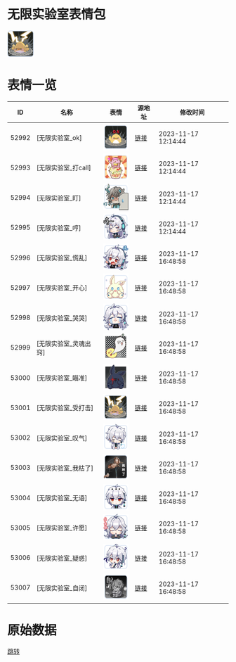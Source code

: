 # 无限实验室表情包

<img src="./cover.png" height="60" alt="cover" />

# 表情一览

|ID|名称|表情|源地址|修改时间|
|----|----|----|----|----|
|52992|[无限实验室_ok]|<img src="./pic/052992_%5B无限实验室_ok%5D.png" height="60" alt="ok"/>|[链接](https://i0.hdslb.com/bfs/emote/a2ae6c6bde93cc4e8662245a09fce472a9c07b7f.png)|2023-11-17 12:14:44|
|52993|[无限实验室_打call]|<img src="./pic/052993_%5B无限实验室_打call%5D.png" height="60" alt="打call"/>|[链接](https://i0.hdslb.com/bfs/emote/547004683ece0feb9f00df345725f966793dc704.png)|2023-11-17 12:14:44|
|52994|[无限实验室_盯]|<img src="./pic/052994_%5B无限实验室_盯%5D.png" height="60" alt="盯"/>|[链接](https://i0.hdslb.com/bfs/emote/816c8d0bd3aa70692dd025269929547182350407.png)|2023-11-17 12:14:44|
|52995|[无限实验室_哼]|<img src="./pic/052995_%5B无限实验室_哼%5D.png" height="60" alt="哼"/>|[链接](https://i0.hdslb.com/bfs/emote/ca135110adc69bfaba0ef7e5979c90dc2fe01db1.png)|2023-11-17 12:14:44|
|52996|[无限实验室_慌乱]|<img src="./pic/052996_%5B无限实验室_慌乱%5D.png" height="60" alt="慌乱"/>|[链接](https://i0.hdslb.com/bfs/emote/a3acba6ffc473ffbcac8a89133688f98e948d819.png)|2023-11-17 16:48:58|
|52997|[无限实验室_开心]|<img src="./pic/052997_%5B无限实验室_开心%5D.png" height="60" alt="开心"/>|[链接](https://i0.hdslb.com/bfs/emote/9a1afac22fafaee4f6fb098444a05687da7c0bde.png)|2023-11-17 16:48:58|
|52998|[无限实验室_哭哭]|<img src="./pic/052998_%5B无限实验室_哭哭%5D.png" height="60" alt="哭哭"/>|[链接](https://i0.hdslb.com/bfs/emote/b3c892eb070111e3850263efcc935c1f32660baa.png)|2023-11-17 16:48:58|
|52999|[无限实验室_灵魂出窍]|<img src="./pic/052999_%5B无限实验室_灵魂出窍%5D.png" height="60" alt="灵魂出窍"/>|[链接](https://i0.hdslb.com/bfs/emote/c590ba3fefd083789938d51823047c0320bf4e43.png)|2023-11-17 16:48:58|
|53000|[无限实验室_瞄准]|<img src="./pic/053000_%5B无限实验室_瞄准%5D.png" height="60" alt="瞄准"/>|[链接](https://i0.hdslb.com/bfs/emote/689eae155887ba3b81eb336a132bc2bac5d67366.png)|2023-11-17 16:48:58|
|53001|[无限实验室_受打击]|<img src="./pic/053001_%5B无限实验室_受打击%5D.png" height="60" alt="受打击"/>|[链接](https://i0.hdslb.com/bfs/emote/f1753f376554d599e7915049c1bdfcb3647e4b7a.png)|2023-11-17 16:48:58|
|53002|[无限实验室_叹气]|<img src="./pic/053002_%5B无限实验室_叹气%5D.png" height="60" alt="叹气"/>|[链接](https://i0.hdslb.com/bfs/emote/1a86a4fbf7a31ef37fe9cc9e6d8c6335a5df1003.png)|2023-11-17 16:48:58|
|53003|[无限实验室_我枯了]|<img src="./pic/053003_%5B无限实验室_我枯了%5D.png" height="60" alt="我枯了"/>|[链接](https://i0.hdslb.com/bfs/emote/66652fa2a2aeb16c0bdbe03f9937053c7c3ecf34.png)|2023-11-17 16:48:58|
|53004|[无限实验室_无语]|<img src="./pic/053004_%5B无限实验室_无语%5D.png" height="60" alt="无语"/>|[链接](https://i0.hdslb.com/bfs/emote/8237c18f5a76e717e227b8d16536f77c8ef5e76b.png)|2023-11-17 16:48:58|
|53005|[无限实验室_许愿]|<img src="./pic/053005_%5B无限实验室_许愿%5D.png" height="60" alt="许愿"/>|[链接](https://i0.hdslb.com/bfs/emote/ae8011fb7467575cc2d07769fb1e2bf29a521695.png)|2023-11-17 16:48:58|
|53006|[无限实验室_疑惑]|<img src="./pic/053006_%5B无限实验室_疑惑%5D.png" height="60" alt="疑惑"/>|[链接](https://i0.hdslb.com/bfs/emote/1f1315b4a7fee421a3505f1c58655663d755bb1c.png)|2023-11-17 16:48:58|
|53007|[无限实验室_自闭]|<img src="./pic/053007_%5B无限实验室_自闭%5D.png" height="60" alt="自闭"/>|[链接](https://i0.hdslb.com/bfs/emote/f074ce2c636ab2f93576aa2fc585af4f768a1078.png)|2023-11-17 16:48:58|

# 原始数据

[跳转](./raw.json)

